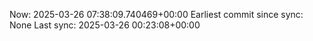 Now: 2025-03-26 07:38:09.740469+00:00 Earliest commit since sync: None Last sync: 2025-03-26 00:23:08+00:00
